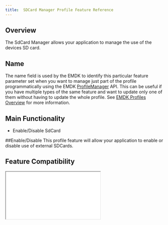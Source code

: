 ```yaml
---
title:  SDCard Manager Profile Feature Reference
---
```



## Overview

The SdCard Manager allows your application to manage the use of the devices SD card.

## Name
The name field is used by the EMDK to identify this particular feature parameter set when you want to manage just part of the profile programmatically using the EMDK [ProfileManager](/emdk-for-android/3-1/api/ProfileManager) API. This can be useful if you have multiple types of the same feature and want to update only one of them without having to update the whole profile. See [EMDK Profiles Overview](/emdk-for-android/3-1/guide/profiles/usingwizard) for more information.

## Main Functionality

* Enable/Disable SdCard


##Enable/Disable
This profile feature will allow your application to enable or disable use of external SDCards.

## Feature Compatibility
<iframe src="compare.html#mx=4.3&csp=SdCardMgr&os=All&embed=true"></iframe> 
